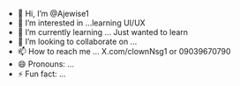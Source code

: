 - 👋 Hi, I’m @Ajewise1
- 👀 I’m interested in ...learning UI/UX
- 🌱 I’m currently learning ... Just wanted to learn
- 💞️ I’m looking to collaborate on ...
- 📫 How to reach me ... X.com/clownNsg1 or 09039670790
- 😄 Pronouns: ...
- ⚡ Fun fact: ...

<!---
Ajewise1/Ajewise1 is a ✨ special ✨ repository because its `README.md` (this file) appears on your GitHub profile.
You can click the Preview link to take a look at your changes.
--->
